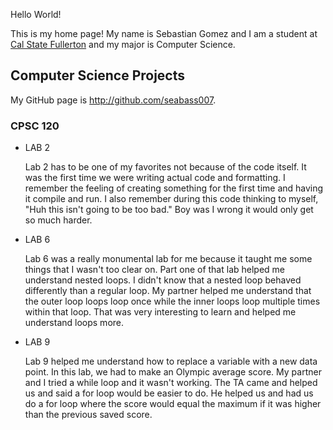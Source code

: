Hello World!

This is my home page! My name is Sebastian Gomez and I am a student at [Cal State Fullerton](http://www.fullerton.edu/) and my major is Computer Science.

## Computer Science Projects

My GitHub page is http://github.com/seabass007.

### CPSC 120

* LAB 2
 
   Lab 2 has to be one of my favorites not because of the code itself. It was the first time we were writing actual code and formatting. I remember the feeling of creating something for the first time and having it compile and run. I also remember during this code thinking to myself, "Huh this isn't going to be too bad." Boy was I wrong it would only get so much harder.
 
* LAB 6
 
   Lab 6 was a really monumental lab for me because it taught me some things that I wasn't too clear on. Part one of that lab helped me understand nested loops. I didn't know that a nested loop behaved differently than a regular loop. My partner helped me understand that the outer loop loops loop once while the inner loops loop multiple times within that loop. That was very interesting to learn and helped me understand loops more.
 
* LAB 9
 
   Lab 9 helped me understand how to replace a variable with a new data point. In this lab, we had to make an Olympic average score. My partner and I tried a while loop and it wasn't working. The TA came and helped us and said a for loop would be easier to do. He helped us and had us do a for loop where the score would equal the maximum if it was higher than the previous saved score.
